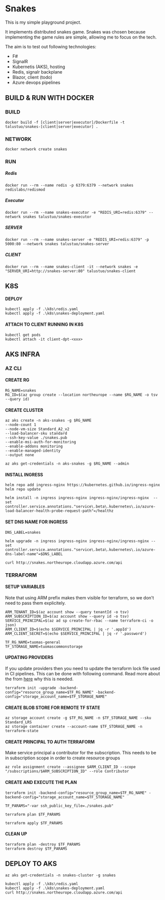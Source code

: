 # Snakes
This is my simple playground project.

It implements distributed snakes game. Snakes was chosen because implementing the game rules are simple, allowing me to focus on the tech.

The aim is to test out following technologies:
- F#
- SignalR
- Kubernetis (AKS), hosting
- Redis, signalr backplane
- Blazor, client (todo)
- Azure devops pipelines

## BUILD & RUN WITH DOCKER

### BUILD
````
docker build -f [client|server|executor]/Dockerfile -t talustuo/snakes-[client|server|executor] .
````

### NETWORK
````
docker network create snakes
````

### RUN
##### Redis
````
docker run --rm --name redis -p 6379:6379 --network snakes redislabs/redismod
````

##### Executor
````
docker run --rm --name snakes-executor -e "REDIS_URI=redis:6379" --network snakes talustuo/snakes-executor
````

##### SERVER
````
docker run --rm --name snakes-server -e "REDIS_URI=redis:6379" -p 5000:80 --network snakes talustuo/snakes-server
````

##### CLIENT
````
docker run --rm --name snakes-client -it --network snakes -e "SERVER_URI=http://snakes-server:80" talustuo/snakes-client
````

## K8S

#### DEPLOY
````
kubectl apply -f .\k8s\redis.yaml
kubectl apply -f .\k8s\snakes-deployment.yaml
````

#### ATTACH TO CLIENT RUNNING IN K8S
````
kubectl get pods
kubectl attach -it client-dpt-<xxx>
````

## AKS INFRA

### AZ CLI
#### CREATE RG
````
RG_NAME=snakes
RG_ID=$(az group create --location northeurope --name $RG_NAME -o tsv --query id)
````

#### CREATE CLUSTER
````
az aks create -n aks-snakes -g $RG_NAME
--node-count 1
--node-vm-size Standard_A2_v2
--load-balancer-sku standard
--ssh-key-value ./snakes.pub
--enable-msi-auth-for-monitoring
--enable-addons monitoring
--enable-managed-identity
--output none

az aks get-credentials -n aks-snakes -g $RG_NAME --admin
````

#### INSTALL INGRESS
````
helm repo add ingress-nginx https://kubernetes.github.io/ingress-nginx
helm repo update

helm install -n ingress ingress-nginx ingress-nginx/ingress-nginx  --set controller.service.annotations."service\.beta\.kubernetes\.io/azure-load-balancer-health-probe-request-path"=/healthz
````

#### SET DNS NAME FOR INGRESS
````
DNS_LABEL=snakes

helm upgrade -n ingress ingress-nginx ingress-nginx/ingress-nginx --set controller.service.annotations."service\.beta\.kubernetes\.io/azure-dns-label-name"=$DNS_LABEL

curl http://snakes.northeurope.cloudapp.azure.com/api
````

### TERRAFORM

#### SETUP VARIABLES
Note that using ARM prefix makes them visible for terraform, so we don't need to pass them explicitely.

```
ARM_TENANT_ID=$(az account show --query tenantId -o tsv)
ARM_SUBSCRIPTION_ID=$(az account show --query id -o tsv)
SERVICE_PRINCIPAL=$(az ad sp create-for-rbac --name terraform-ci -o json)
ARM_CLIENT_ID=$(echo $SERVICE_PRINCIPAL | jq -r '.appId')
ARM_CLIENT_SECRET=$(echo $SERVICE_PRINCIPAL | jq -r '.password')

TF_RG_NAME=tuomas-general
TF_STORAGE_NAME=tuomascommonstorage
```

#### UPDATING PROVIDERS
If you update providers then you need to update the terraform lock file used in CI pipelines. This can be done with following command. Read more about the from [here](https://developer.hashicorp.com/terraform/tutorials/automation/automate-terraform#plan-and-apply-on-different-machines) why this is needed.
```
terraform init -upgrade -backend-config="resource_group_name=$TF_RG_NAME" -backend-config="storage_account_name=$TF_STORAGE_NAME"
```

#### CREATE BLOB STORE FOR REMOTE TF STATE
```
az storage account create -g $TF_RG_NAME -n $TF_STORAGE_NAME --sku Standard_LRS
az storage container create --account-name $TF_STORAGE_NAME -n terraform-state
```

#### CREATE PRINCIPAL TO AUTH TERRAFORM
Make service principal a contributor for the subscription. This needs to be in subscription scope in order to create resource groups

````
az role assignment create --assignee $ARM_CLIENT_ID --scope "/subscriptions/$ARM_SUBSCRIPTION_ID" --role Contributor
````

#### CREATE AND EXECUTE THE PLAN
````
terraform init -backend-config="resource_group_name=$TF_RG_NAME" -backend-config="storage_account_name=$TF_STORAGE_NAME"

TF_PARAMS="-var ssh_public_key_file=./snakes.pub"

terraform plan $TF_PARAMS

terraform apply $TF_PARAMS
````

#### CLEAN UP
````
terraform plan -destroy $TF_PARAMS
terraform destroy $TF_PARAMS
````
<!-- 
##### ASSIGN ROLE IF IT DOES NOT EXITS
````</br>
``test $HAS_ROLE -lt 1 && az role assignment create --assignee $AKS_APP_ID --scope $RG_ID --role Contributor``
-->

## DEPLOY TO AKS
````
az aks get-credentials -n snakes-cluster -g snakes

kubectl apply -f .\k8s\redis.yaml
kubectl apply -f .\k8s\snakes-deployment.yaml
curl http://snakes.northeurope.cloudapp.azure.com/api
````